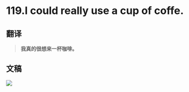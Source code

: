 # 119.I could really use a cup of coffe. 

## 翻译

> **我真的很想来一杯咖啡。**

## 文稿

![](https://cdn.jsdelivr.net/gh/imtianx/speaking180/img/119.jpg)

